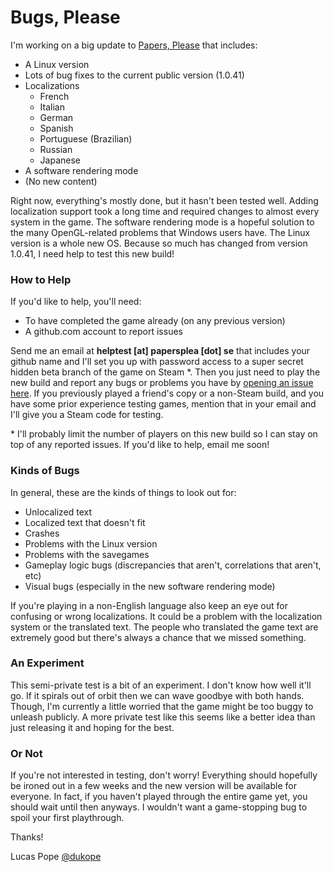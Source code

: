 Bugs, Please
============

I'm working on a big update to [Papers, Please](http://papersplea.se) that includes:

- A Linux version
- Lots of bug fixes to the current public version (1.0.41)
- Localizations
    - French
    - Italian
    - German
    - Spanish
    - Portuguese (Brazilian)
    - Russian
    - Japanese
- A software rendering mode
- (No new content)

Right now, everything's mostly done, but it hasn't been tested well. Adding localization support took a long time and required changes to almost every system in the game. The software rendering mode is a hopeful solution to the many OpenGL-related problems that Windows users have. The Linux version is a whole new OS. Because so much has changed from version 1.0.41, I need help to test this new build!

### How to Help

If you'd like to help, you'll need:
- To have completed the game already (on any previous version)
- A github.com account to report issues

Send me an email at **helptest [at] papersplea [dot] se** that includes your github name and I'll set you up with password access to a super secret hidden beta branch of the game on Steam \*. Then you just need to play the new build and report any bugs or problems you have by [opening an issue here](https://github.com/dukope/BugsPlease/issues). If you previously played a friend's copy or a non-Steam build, and you have some prior experience testing games, mention that in your email and I'll give you a Steam code for testing.

\* I'll probably limit the number of players on this new build so I can stay on top of any reported issues. If you'd like to help, email me soon!

### Kinds of Bugs

In general, these are the kinds of things to look out for:
- Unlocalized text
- Localized text that doesn't fit
- Crashes
- Problems with the Linux version
- Problems with the savegames
- Gameplay logic bugs (discrepancies that aren't, correlations that aren't, etc)
- Visual bugs (especially in the new software rendering mode)

If you're playing in a non-English language also keep an eye out for confusing or wrong localizations. It could be a problem with the localization system or the translated text. The people who translated the game text are extremely good but there's always a chance that we missed something.

### An Experiment

This semi-private test is a bit of an experiment. I don't know how well it'll go. If it spirals out of orbit then we can wave goodbye with both hands. Though, I'm currently a little worried that the game might be too buggy to unleash publicly. A more private test like this seems like a better idea than just releasing it and hoping for the best.

### Or Not

If you're not interested in testing, don't worry! Everything should hopefully be ironed out in a few weeks and the new version will be available for everyone. In fact, if you haven't played through the entire game yet, you should wait until then anyways. I wouldn't want a game-stopping bug to spoil your first playthrough.


Thanks!

Lucas Pope
  [@dukope](https://twitter.com/dukope)
